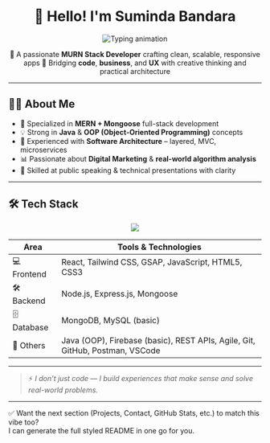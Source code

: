 <h1 align="center">👋 Hello! I'm Suminda Bandara</h1>

<p align="center">
  <img src="https://readme-typing-svg.demolab.com?font=Fira+Code&size=10&duration=3000&pause=1000&center=true&vCenter=true&width=450&lines=MERN+%2B+Mongoose+Developer;Java+%7C+OOP+%7C+Architecture+Enthusiast;Digital+Marketer+%7C+UI+Problem+Solver" alt="Typing animation" />
</p>

<p align="center">
🚀 A passionate <strong>MURN Stack Developer</strong> crafting clean, scalable, responsive apps  
🎯 Bridging <strong>code</strong>, <strong>business</strong>, and <strong>UX</strong> with creative thinking and practical architecture
</p>

---

## 👨‍💻 About Me

- 🔧 Specialized in **MERN + Mongoose** full-stack development  
- 💡 Strong in **Java** & **OOP (Object-Oriented Programming)** concepts  
- 🧠 Experienced with **Software Architecture** – layered, MVC, microservices  
- 📊 Passionate about **Digital Marketing** & **real-world algorithm analysis**  
- 🎤 Skilled at public speaking & technical presentations with clarity

---

## 🛠 Tech Stack

<p align="center">
  <img src="https://skillicons.dev/icons?i=react,tailwind,js,html,css,gsap,nodejs,express,mongodb,mysql,java,firebase,git,postman,vscode" />
</p>

| Area        | Tools & Technologies                                                                 |
|-------------|----------------------------------------------------------------------------------------|
| 💻 Frontend | React, Tailwind CSS, GSAP, JavaScript, HTML5, CSS3                                     |
| 🛠 Backend  | Node.js, Express.js, Mongoose                                                          |
| 🗄 Database | MongoDB, MySQL (basic)                                                                 |
| 🧪 Others   | Java (OOP), Firebase (basic), REST APIs, Agile, Git, GitHub, Postman, VSCode           |

---

> ⚡ *I don’t just code — I build experiences that make sense and solve real-world problems.*

---

✅ Want the next section (Projects, Contact, GitHub Stats, etc.) to match this vibe too?  
I can generate the full styled README in one go for you.

